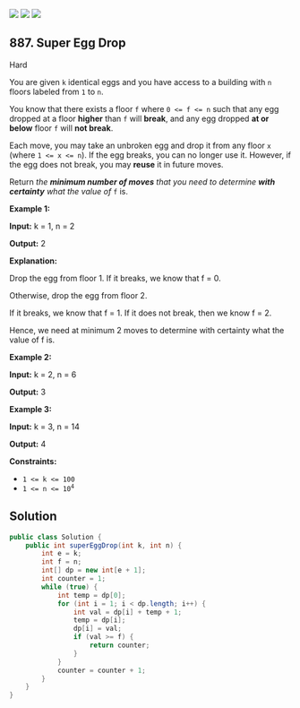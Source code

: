 [![](https://img.shields.io/github/stars/javadev/LeetCode-in-Java?label=Stars&style=flat-square)](https://github.com/javadev/LeetCode-in-Java)
[![](https://img.shields.io/github/forks/javadev/LeetCode-in-Java?label=Fork%20me%20on%20GitHub%20&style=flat-square)](https://github.com/javadev/LeetCode-in-Java/fork)
[![](https://img.shields.io/badge/-LeetCode%20in%20Kotlin-blue?style=flat-square)](https://github.com/javadev/LeetCode-in-Kotlin)

## 887\. Super Egg Drop

Hard

You are given `k` identical eggs and you have access to a building with `n` floors labeled from `1` to `n`.

You know that there exists a floor `f` where `0 <= f <= n` such that any egg dropped at a floor **higher** than `f` will **break**, and any egg dropped **at or below** floor `f` will **not break**.

Each move, you may take an unbroken egg and drop it from any floor `x` (where `1 <= x <= n`). If the egg breaks, you can no longer use it. However, if the egg does not break, you may **reuse** it in future moves.

Return _the **minimum number of moves** that you need to determine **with certainty** what the value of_ `f` is.

**Example 1:**

**Input:** k = 1, n = 2

**Output:** 2

**Explanation:**

Drop the egg from floor 1. If it breaks, we know that f = 0.

Otherwise, drop the egg from floor 2.

If it breaks, we know that f = 1. If it does not break, then we know f = 2.

Hence, we need at minimum 2 moves to determine with certainty what the value of f is. 

**Example 2:**

**Input:** k = 2, n = 6

**Output:** 3 

**Example 3:**

**Input:** k = 3, n = 14

**Output:** 4 

**Constraints:**

*   `1 <= k <= 100`
*   <code>1 <= n <= 10<sup>4</sup></code>

## Solution

```java
public class Solution {
    public int superEggDrop(int k, int n) {
        int e = k;
        int f = n;
        int[] dp = new int[e + 1];
        int counter = 1;
        while (true) {
            int temp = dp[0];
            for (int i = 1; i < dp.length; i++) {
                int val = dp[i] + temp + 1;
                temp = dp[i];
                dp[i] = val;
                if (val >= f) {
                    return counter;
                }
            }
            counter = counter + 1;
        }
    }
}
```